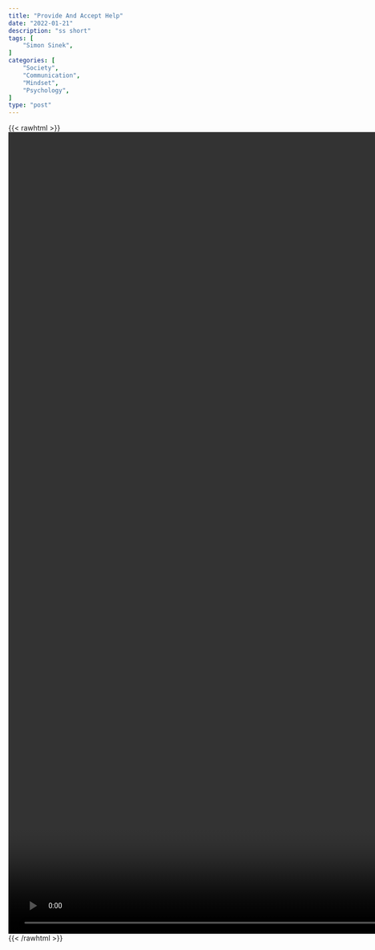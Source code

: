 ```yaml
---
title: "Provide And Accept Help"
date: "2022-01-21"
description: "ss short"
tags: [
    "Simon Sinek",
]
categories: [
    "Society",
    "Communication",
    "Mindset",
    "Psychology",
]
type: "post"
---
```

{{< rawhtml >}}
    <video style="height:40vh;width:auto" overflow="hidden" controls>
        <source src="https://clips.dev00ps.com/Simon_Sinek/give_and_accept_help.mp4" type="video/mp4"> 
    </video>
{{< /rawhtml >}}